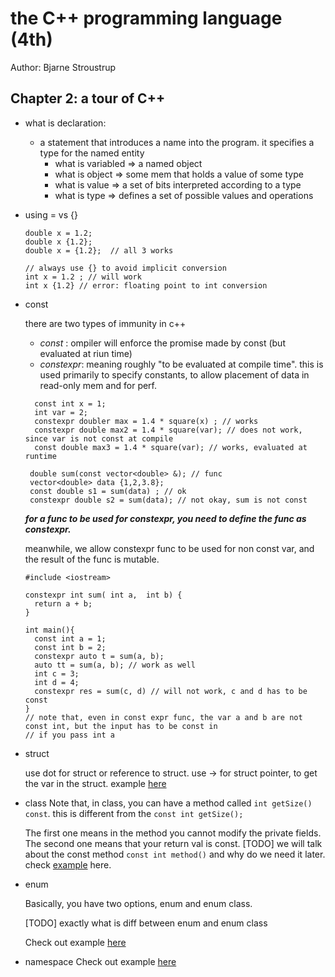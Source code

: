 # the C++ programming language (4th)
Author: Bjarne Stroustrup

## Chapter 2: a tour of C++
* what is declaration:
  * a statement that introduces a name into the program. it specifies a type for the named entity
    * what is variabled  => a named object
    * what is object => some mem that holds a value of some type
    * what is value => a set of bits interpreted according to a type
    * what is type => defines a set of possible values and operations

* using = vs {}
  ```
  double x = 1.2; 
  double x {1.2};
  double x = {1.2};  // all 3 works 
  
  // always use {} to avoid implicit conversion 
  int x = 1.2 ; // will work 
  int x {1.2} // error: floating point to int conversion
  ```
* const
  
  there are two types of immunity in c++
  * *const* : ompiler will enforce the promise made by const (but evaluated at riun time)
  * *constexpr*: meaning roughly "to be evaluated at compile time". this is used primarily to specify constants, to allow placement of data in read-only mem and for perf. 
  ```
    const int x = 1;
    int var = 2;
    constexpr doubler max = 1.4 * square(x) ; // works
    constexpr double max2 = 1.4 * square(var); // does not work, since var is not const at compile
    const double max3 = 1.4 * square(var); // works, evaluated at runtime
  ```
  ```
   double sum(const vector<double> &); // func
   vector<double> data {1,2,3.8};
   const double s1 = sum(data) ; // ok
   constexpr double s2 = sum(data); // not okay, sum is not const
  ```
  ***for a func to be used for constexpr, you need to define the func as constexpr.***
  
  meanwhile, we allow constexpr func to be used for non const var, and the result of the func is mutable.
  ```
  #include <iostream>

  constexpr int sum( int a,  int b) {
    return a + b;
  }

  int main(){
    const int a = 1;
    const int b = 2;
    constexpr auto t = sum(a, b);
    auto tt = sum(a, b); // work as well
    int c = 3;
    int d = 4;
    constexpr res = sum(c, d) // will not work, c and d has to be const
  }
  // note that, even in const expr func, the var a and b are not const int, but the input has to be const in
  // if you pass int a
  ```

* struct
  
  use dot for struct or reference to struct. use -> for struct pointer, to get the var in the struct.
  example [here](https://github.com/fandan-nyc/my_side_projects/blob/master/notes/cpp_notes/chapter_2/vector_basic_1.cpp)

* class
  Note that, in class, you can have a method called `int getSize() const`. this is different from the `const int getSize();`
  
  The first one means in the method you cannot modify the private fields. The second one means that your return val is const.
  [TODO] we will talk about the const method `const int method()` and why do we need it later.
  check [example](https://github.com/fandan-nyc/my_side_projects/blob/master/notes/cpp_notes/chapter_2/vector_basic_2.cpp) here.
 
* enum
 
  Basically, you have two options, enum and enum class.
  
  [TODO] exactly what is diff between enum and enum class
  
  Check out example [here](https://github.com/fandan-nyc/my_side_projects/blob/master/notes/cpp_notes/chapter_2/enum_example.cpp)
  
* namespace
  Check out example [here](https://github.com/fandan-nyc/my_side_projects/blob/master/notes/cpp_notes/chapter_2/namespace_example.cpp)
